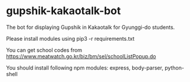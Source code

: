 # gupshik-kakaotalk-bot
The bot for displaying Gupshik in Kakaotalk for Gyunggi-do students. 

Please install modules using pip3 -r requirements.txt

You can get school codes from https://www.meatwatch.go.kr/biz/bm/sel/schoolListPopup.do

You should install following npm modules:
express, body-parser, python-shell

